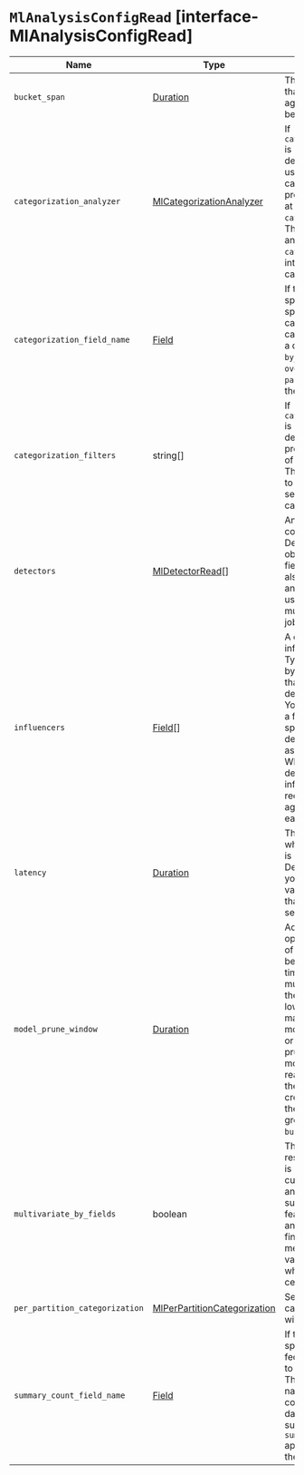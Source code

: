 # `MlAnalysisConfigRead` [interface-MlAnalysisConfigRead]

| Name | Type | Description |
| - | - | - |
| `bucket_span` | [Duration](./Duration.md) | The size of the interval that the analysis is aggregated into, typically between `5m` and `1h`. |
| `categorization_analyzer` | [MlCategorizationAnalyzer](./MlCategorizationAnalyzer.md) | If `categorization_field_name` is specified, you can also define the analyzer that is used to interpret the categorization field. This property cannot be used at the same time as `categorization_filters`. The categorization analyzer specifies how the `categorization_field` is interpreted by the categorization process. |
| `categorization_field_name` | [Field](./Field.md) | If this property is specified, the values of the specified field will be categorized. The resulting categories must be used in a detector by setting `by_field_name`, `over_field_name`, or `partition_field_name` to the keyword `mlcategory`. |
| `categorization_filters` | string[] | If `categorization_field_name` is specified, you can also define optional filters. This property expects an array of regular expressions. The expressions are used to filter out matching sequences from the categorization field values. |
| `detectors` | [MlDetectorRead](./MlDetectorRead.md)[] | An array of detector configuration objects. Detector configuration objects specify which data fields a job analyzes. They also specify which analytical functions are used. You can specify multiple detectors for a job. |
| `influencers` | [Field](./Field.md)[] | A comma separated list of influencer field names. Typically these can be the by, over, or partition fields that are used in the detector configuration. You might also want to use a field name that is not specifically named in a detector, but is available as part of the input data. When you use multiple detectors, the use of influencers is recommended as it aggregates results for each influencer entity. |
| `latency` | [Duration](./Duration.md) | The size of the window in which to expect data that is out of time order. Defaults to no latency. If you specify a non-zero value, it must be greater than or equal to one second. |
| `model_prune_window` | [Duration](./Duration.md) | Advanced configuration option. Affects the pruning of models that have not been updated for the given time duration. The value must be set to a multiple of the `bucket_span`. If set too low, important information may be removed from the model. Typically, set to `30d` or longer. If not set, model pruning only occurs if the model memory status reaches the soft limit or the hard limit. For jobs created in 8.1 and later, the default value is the greater of `30d` or 20 times `bucket_span`. |
| `multivariate_by_fields` | boolean | This functionality is reserved for internal use. It is not supported for use in customer environments and is not subject to the support SLA of official GA features. If set to `true`, the analysis will automatically find correlations between metrics for a given by field value and report anomalies when those correlations cease to hold. |
| `per_partition_categorization` | [MlPerPartitionCategorization](./MlPerPartitionCategorization.md) | Settings related to how categorization interacts with partition fields. |
| `summary_count_field_name` | [Field](./Field.md) | If this property is specified, the data that is fed to the job is expected to be pre-summarized. This property value is the name of the field that contains the count of raw data points that have been summarized. The same `summary_count_field_name` applies to all detectors in the job. |
